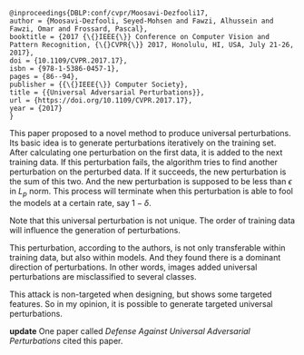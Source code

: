 ```
@inproceedings{DBLP:conf/cvpr/Moosavi-Dezfooli17,
author = {Moosavi-Dezfooli, Seyed-Mohsen and Fawzi, Alhussein and Fawzi, Omar and Frossard, Pascal},
booktitle = {2017 {\{}IEEE{\}} Conference on Computer Vision and Pattern Recognition, {\{}CVPR{\}} 2017, Honolulu, HI, USA, July 21-26, 2017},
doi = {10.1109/CVPR.2017.17},
isbn = {978-1-5386-0457-1},
pages = {86--94},
publisher = {{\{}IEEE{\}} Computer Society},
title = {{Universal Adversarial Perturbations}},
url = {https://doi.org/10.1109/CVPR.2017.17},
year = {2017}
}
```

This paper proposed to a novel method to produce universal perturbations. Its basic idea is to generate perturbations iteratively on the training set. After calculating one perturbation on the first data, it is added to the next training data. If this perturbation fails, the algorithm tries to find another perturbation on the perturbed data. If it succeeds, the new perturbation is the sum of this two. And the new perturbation is supposed to be less than $\epsilon$ in $L_p$ norm. This process will terminate when this perturbation is able to fool the models at a certain rate, say $1-\delta$. 

Note that this universal perturbation is not unique. The order of training data will influence the generation of perturbations.

This perturbation, according to the authors, is not only transferable within training data, but also within models. And they found there is a dominant direction of perturbations. In other words, images added universal perturbations are misclassified to several classes.

This attack is non-targeted when designing, but shows some targeted features. So in my opinion, it is possible to generate targeted universal perturbations.

**update**
One paper called *Defense Against Universal Adversarial Perturbations* cited this paper.